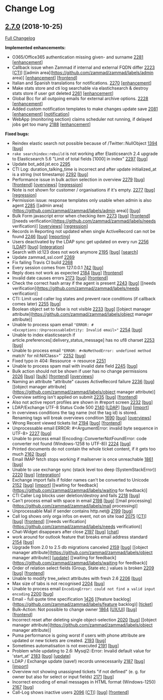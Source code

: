 # Change Log

## [2.7.0](https://github.com/zammad/zammad/tree/2.7.0) (2018-10-25)
[Full Changelog](https://github.com/zammad/zammad/compare/2.6.0...2.7.0)

**Implemented enhancements:**
- O365/Office365 authentication missing given- and surname [2281](https://github.com/zammad/zammad/issues/2281) [[enhancement](https://github.com/zammad/zammad/labels/enhancement)]
- Callback issue when Zammad if internal and external FQDN differ [2223](https://github.com/zammad/zammad/issues/2223) [[CTI](https://github.com/zammad/zammad/labels/CTI)] [[admin area](https://github.com/zammad/zammad/labels/admin area)] [[enhancement](https://github.com/zammad/zammad/labels/enhancement)] [[frontend](https://github.com/zammad/zammad/labels/frontend)]
- Italian and Spanish translations for notifications. [2270](https://github.com/zammad/zammad/issues/2270) [[enhancement](https://github.com/zammad/zammad/labels/enhancement)]
- Make stats store and cti log searchable via elastichsearch & destroy stats store if user got deleted [2261](https://github.com/zammad/zammad/issues/2261) [[enhancement](https://github.com/zammad/zammad/labels/enhancement)]
- Global Bcc for all outgoing emails for external archive options. [2228](https://github.com/zammad/zammad/issues/2228) [[enhancement](https://github.com/zammad/zammad/labels/enhancement)]
- Added custom notification templates to make changes update save [2081](https://github.com/zammad/zammad/pull/2081) [[enhancement](https://github.com/zammad/zammad/labels/enhancement)] [[notification](https://github.com/zammad/zammad/labels/notification)]
- WebApp (monitoring section) claims scheduler not running, if delayed jobs get too many [2188](https://github.com/zammad/zammad/issues/2188) [[enhancement](https://github.com/zammad/zammad/labels/enhancement)]

**Fixed bugs:**
- Reindex elastic search not possible because of <null>/Twitter::NullObject [1394](https://github.com/zammad/zammad/issues/1394) [[bug](https://github.com/zammad/zammad/labels/bug)]
- `rake searchindex:rebuild` is not working after Elasticsearch 2.4 upgrade to Elasticsearch 5.6 "Limit of total fields [1000] in index" [2297](https://github.com/zammad/zammad/issues/2297) [[bug](https://github.com/zammad/zammad/labels/bug)]
- Update bot_add.jst.eco [2295](https://github.com/zammad/zammad/pull/2295)
- CTI Log: duration_talking_time is incorrect and after update initialized_at is a string (not timestamp) [2292](https://github.com/zammad/zammad/issues/2292) [[bug](https://github.com/zammad/zammad/labels/bug)]
- Performance issue in bulk action selection in overview [2279](https://github.com/zammad/zammad/issues/2279) [[bug](https://github.com/zammad/zammad/labels/bug)] [[frontend](https://github.com/zammad/zammad/labels/frontend)] [[overviews](https://github.com/zammad/zammad/labels/overviews)] [[regression](https://github.com/zammad/zammad/labels/regression)]
- Note is not shown for customer / organisations if it's empty. [2277](https://github.com/zammad/zammad/issues/2277) [[bug](https://github.com/zammad/zammad/labels/bug)] [[regression](https://github.com/zammad/zammad/labels/regression)]
- Permission issue: response templates only usable when admin is also agent [2285](https://github.com/zammad/zammad/issues/2285) [[admin area](https://github.com/zammad/zammad/labels/admin area)] [[bug](https://github.com/zammad/zammad/labels/bug)]
- Bulk Form javascript error when checking item [2273](https://github.com/zammad/zammad/issues/2273) [[bug](https://github.com/zammad/zammad/labels/bug)] [[frontend](https://github.com/zammad/zammad/labels/frontend)] [[needs verification](https://github.com/zammad/zammad/labels/needs verification)] [[overviews](https://github.com/zammad/zammad/labels/overviews)] [[regression](https://github.com/zammad/zammad/labels/regression)]
- Records in Reporting not updated when single ActiveRecord can not be found [2246](https://github.com/zammad/zammad/issues/2246) [[bug](https://github.com/zammad/zammad/labels/bug)] [[reporting](https://github.com/zammad/zammad/labels/reporting)]
- Users deactivated by the LDAP sync get updated on every run [2256](https://github.com/zammad/zammad/issues/2256) [[LDAP](https://github.com/zammad/zammad/labels/LDAP)] [[bug](https://github.com/zammad/zammad/labels/bug)] [[integration](https://github.com/zammad/zammad/labels/integration)]
- Search with id:123 does not work anymore [2195](https://github.com/zammad/zammad/issues/2195) [[bug](https://github.com/zammad/zammad/labels/bug)] [[search](https://github.com/zammad/zammad/labels/search)]
- Update zammad_ssl.conf [2269](https://github.com/zammad/zammad/pull/2269)
- Fix failing Travis CI build [2268](https://github.com/zammad/zammad/pull/2268)
- Every session comes from 127.0.0.1 [742](https://github.com/zammad/zammad/issues/742) [[bug](https://github.com/zammad/zammad/labels/bug)]
- Reply does not work as expected [2184](https://github.com/zammad/zammad/issues/2184) [[bug](https://github.com/zammad/zammad/labels/bug)] [[frontend](https://github.com/zammad/zammad/labels/frontend)]
- Invalid date causes errors [2173](https://github.com/zammad/zammad/issues/2173) [[bug](https://github.com/zammad/zammad/labels/bug)] [[frontend](https://github.com/zammad/zammad/labels/frontend)]
- Check the correct hash array if the agent is present [2243](https://github.com/zammad/zammad/pull/2243) [[bug](https://github.com/zammad/zammad/labels/bug)] [[needs verification](https://github.com/zammad/zammad/labels/needs verification)]
- CTI: Limit used caller log states and prevent race conditions (if callback comes later) [2255](https://github.com/zammad/zammad/issues/2255) [[bug](https://github.com/zammad/zammad/labels/bug)]
- Boolean object set to false is not visible [2233](https://github.com/zammad/zammad/issues/2233) [[bug](https://github.com/zammad/zammad/labels/bug)] [[object manager attribute](https://github.com/zammad/zammad/labels/object manager attribute)]
- Unable to process spam email `"ERROR: #<Exceptions::UnprocessableEntity: Invalid email>"` [2254](https://github.com/zammad/zammad/issues/2254) [[bug](https://github.com/zammad/zammad/labels/bug)]
- Unable to index elasticsearch if article.preferences[:delivery_status_message] has no uf8 charset [2253](https://github.com/zammad/zammad/issues/2253) [[bug](https://github.com/zammad/zammad/labels/bug)]
- Unable to process email `"ERROR: #<NoMethodError: undefined method `match' for nil:NilClass>"` [2252](https://github.com/zammad/zammad/issues/2252) [[bug](https://github.com/zammad/zammad/labels/bug)]
- Fixed typo in 404: Ressource -> resource [2251](https://github.com/zammad/zammad/pull/2251)
- Unable to process spam mail with invalid date field [2245](https://github.com/zammad/zammad/issues/2245) [[bug](https://github.com/zammad/zammad/labels/bug)]
- Bulk action should not be shown if user has no change permissions [2026](https://github.com/zammad/zammad/issues/2026) [[bug](https://github.com/zammad/zammad/labels/bug)] [[bulk](https://github.com/zammad/zammad/labels/bulk)] [[frontend](https://github.com/zammad/zammad/labels/frontend)] [[overviews](https://github.com/zammad/zammad/labels/overviews)]
- Naming an attribute "attribute" causes ActiveRecord failure [2236](https://github.com/zammad/zammad/issues/2236) [[bug](https://github.com/zammad/zammad/labels/bug)] [[object manager attribute](https://github.com/zammad/zammad/labels/object manager attribute)]
- Overview setting isn't applied on submit [2235](https://github.com/zammad/zammad/issues/2235) [[bug](https://github.com/zammad/zammad/labels/bug)] [[frontend](https://github.com/zammad/zammad/labels/frontend)]
- Also not active report profiles are shown in #report screen [2232](https://github.com/zammad/zammad/issues/2232) [[bug](https://github.com/zammad/zammad/labels/bug)]
- LDAP/Exchange UTF-8 Status Code 500 [2140](https://github.com/zammad/zammad/issues/2140) [[LDAP](https://github.com/zammad/zammad/labels/LDAP)] [[bug](https://github.com/zammad/zammad/labels/bug)] [[import](https://github.com/zammad/zammad/labels/import)]
- In overviews conditions the tag name (not the tag id) is stored. Renaming tags will break overviews condition [1690](https://github.com/zammad/zammad/issues/1690) [[bug](https://github.com/zammad/zammad/labels/bug)] [[overviews](https://github.com/zammad/zammad/labels/overviews)]
- Wrong Recent viewed tickets list [2194](https://github.com/zammad/zammad/issues/2194) [[bug](https://github.com/zammad/zammad/labels/bug)] [[frontend](https://github.com/zammad/zammad/labels/frontend)]
- Unprocessable email ERROR: #<ArgumentError: invalid byte sequence in UTF-8> [2227](https://github.com/zammad/zammad/issues/2227) [[bug](https://github.com/zammad/zammad/labels/bug)]
- Unable to process email (Encoding::ConverterNotFoundError: code converter not found (Windows-1258 to UTF-8)) [2224](https://github.com/zammad/zammad/issues/2224) [[bug](https://github.com/zammad/zammad/labels/bug)]
- Printed documents do not contain the whole ticket content, if it gets too much [2162](https://github.com/zammad/zammad/issues/2162) [[bug](https://github.com/zammad/zammad/labels/bug)]
- Email IMAP fetch stops working if mailserver is once unreachable [1861](https://github.com/zammad/zammad/issues/1861) [[bug](https://github.com/zammad/zammad/labels/bug)]
- Unable to use exchange sync (stack level too deep (SystemStackError)) [2220](https://github.com/zammad/zammad/issues/2220) [[bug](https://github.com/zammad/zammad/labels/bug)] [[integration](https://github.com/zammad/zammad/labels/integration)]
- Exchange import fails if folder names can't be converted to Unicode [2152](https://github.com/zammad/zammad/issues/2152) [[bug](https://github.com/zammad/zammad/labels/bug)] [[import](https://github.com/zammad/zammad/labels/import)] [[waiting for feedback](https://github.com/zammad/zammad/labels/waiting for feedback)]
- CTI Caller Log blocks user deletion/destroy and fails [2218](https://github.com/zammad/zammad/issues/2218) [[bug](https://github.com/zammad/zammad/labels/bug)]
- Can't process email with space in email [2198](https://github.com/zammad/zammad/issues/2198) [[bug](https://github.com/zammad/zammad/labels/bug)] [[mail processing](https://github.com/zammad/zammad/labels/mail processing)]
- Unprocessable Mail if sender contains http.net@ [2199](https://github.com/zammad/zammad/issues/2199) [[bug](https://github.com/zammad/zammad/labels/bug)]
- Call log shows only orga infos on event, not on site load [2075](https://github.com/zammad/zammad/issues/2075) [[CTI](https://github.com/zammad/zammad/labels/CTI)] [[bug](https://github.com/zammad/zammad/labels/bug)] [[frontend](https://github.com/zammad/zammad/labels/frontend)] [[needs verification](https://github.com/zammad/zammad/labels/needs verification)]
- Chat-Widget disappears after close [2197](https://github.com/zammad/zammad/issues/2197) [[bug](https://github.com/zammad/zammad/labels/bug)] [[chat](https://github.com/zammad/zammad/labels/chat)]
- work around for outlook feature that breaks email address standard [2154](https://github.com/zammad/zammad/issues/2154) [[bug](https://github.com/zammad/zammad/labels/bug)]
- Upgrade from 2.0 to 2.5 db migrations canceled [2159](https://github.com/zammad/zammad/issues/2159) [[bug](https://github.com/zammad/zammad/labels/bug)] [[object manager attribute](https://github.com/zammad/zammad/labels/object manager attribute)] [[update](https://github.com/zammad/zammad/labels/update)] [[waiting for feedback](https://github.com/zammad/zammad/labels/waiting for feedback)]
- Order of relation select fields (Group, State etc.) values is broken [2209](https://github.com/zammad/zammad/issues/2209) [[bug](https://github.com/zammad/zammad/labels/bug)] [[frontend](https://github.com/zammad/zammad/labels/frontend)]
- Unable to modify tree_select attributes with fresh 2.6 [2206](https://github.com/zammad/zammad/issues/2206) [[bug](https://github.com/zammad/zammad/labels/bug)]
- Max size of tabs is not recognised [2204](https://github.com/zammad/zammad/issues/2204) [[bug](https://github.com/zammad/zammad/labels/bug)]
- Unable to process email `EncodingError: could not find a valid input encoding` [2200](https://github.com/zammad/zammad/issues/2200) [[bug](https://github.com/zammad/zammad/labels/bug)]
- Email - full quote time specification [1426](https://github.com/zammad/zammad/issues/1426) [[feature backlog](https://github.com/zammad/zammad/labels/feature backlog)] [[ticket](https://github.com/zammad/zammad/labels/ticket)]
- Bulk-Action: Not possible to change owner [1864](https://github.com/zammad/zammad/issues/1864) [[UX/UI](https://github.com/zammad/zammad/labels/UX/UI)] [[bug](https://github.com/zammad/zammad/labels/bug)] [[frontend](https://github.com/zammad/zammad/labels/frontend)]
- Incorrect reset after deleting single object-selection [2020](https://github.com/zammad/zammad/issues/2020) [[bug](https://github.com/zammad/zammad/labels/bug)] [[object manager attribute](https://github.com/zammad/zammad/labels/object manager attribute)]
- Puma performance is going worst if users with phone attribute are updated or new tickets are created. [2193](https://github.com/zammad/zammad/issues/2193) [[bug](https://github.com/zammad/zammad/labels/bug)]
- Sometimes automatisation is not executed [2191](https://github.com/zammad/zammad/issues/2191) [[bug](https://github.com/zammad/zammad/labels/bug)]
- Problem while updating to 2.6: Mysql2::Error: Invalid default value for 'start_at' [2183](https://github.com/zammad/zammad/issues/2183) [[bug](https://github.com/zammad/zammad/labels/bug)] [[update](https://github.com/zammad/zammad/labels/update)]
- LDAP / Exchange update (save!) records unnecessarily [2187](https://github.com/zammad/zammad/issues/2187) [[bug](https://github.com/zammad/zammad/labels/bug)] [[import](https://github.com/zammad/zammad/labels/import)]
- Overview not showing unassigned tickets "if not defined" (e. g. for owner but also for select or input fields) [2171](https://github.com/zammad/zammad/issues/2171) [[bug](https://github.com/zammad/zammad/labels/bug)]
- Incorrect encoding of email messages in HTML format (Windows-1250) [2167](https://github.com/zammad/zammad/issues/2167) [[bug](https://github.com/zammad/zammad/labels/bug)]
- Call-Log shows inactive users [2096](https://github.com/zammad/zammad/issues/2096) [[CTI](https://github.com/zammad/zammad/labels/CTI)] [[bug](https://github.com/zammad/zammad/labels/bug)] [[frontend](https://github.com/zammad/zammad/labels/frontend)]
